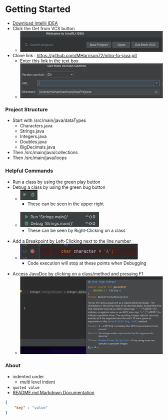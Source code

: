# Getting Started
* [Download Intellij IDEA](https://www.jetbrains.com/idea/download)
* Click the Get from VCS button
  * ![img.png](get-from-vcs.png)
* Clone link : https://github.com/MHarrison72/intro-to-java.git
  * Enter this link in the text box
  * ![img_1.png](get-from-version-control-enter-url.png)

### Project Structure
* Start with /src/main/java/dataTypes
  * Characters.java
  * Strings.java
  * Integers.java
  * Doubles.java
  * BigDecimals.java
* Then /src/main/java/collections
* Then /src/main/java/loops

### Helpful Commands
* Run a class by using the green play button
* Debug a class by using the green bug button
  * ![img.png](run-debug-buttons.png)
    * These can be seen in the upper right
      <br/><br/>
  * ![img.png](run-debug-right-click.png)
    * These can be seen by Right-Clicking on a class
    <br/><br/>
* Add a Breakpoint by Left-Clicking next to the line number
  * ![img.png](set-breakpoint.png)
    * Code execution will stop at these points when Debugging
      <br/><br/>
* Access JavaDoc by clicking on a class/method and pressing F1
  * ![img.png](javaDocExample.png)

### About
* indented under
  * multi level indent
* `quoted value`
* [README.md Markdown Documentation](https://www.jetbrains.com/help/idea/markdown.html)
```json
{
    "key" : "value"
}
```